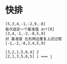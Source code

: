 # 快排
    [5,3,4,-1,-2,9,-8]
    每次选定一个基准值 arr[0]
    [3,4,-1,-2,-8,5,9]
    对 基准值 左右两边重复上述过程
    [-1,-2,-8,3,4,5,9]

    [3,2,1,5,6,4] 2
    [2,1,3,5,6,5] i === j